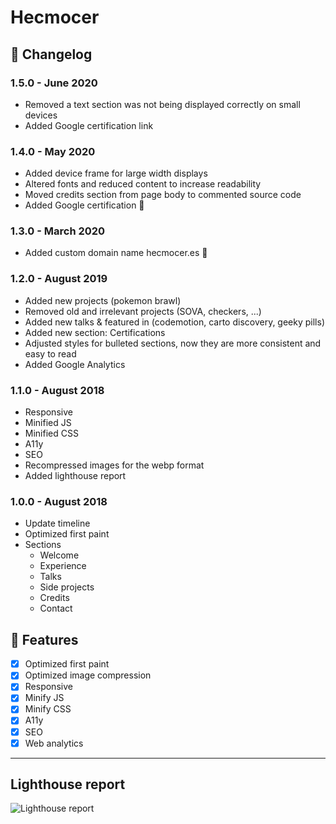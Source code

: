# Hecmocer

## :memo: Changelog

### 1.5.0 - June 2020
  - Removed a text section was not being displayed correctly on small devices
  - Added Google certification link

### 1.4.0 - May 2020
  - Added device frame for large width displays
  - Altered fonts and reduced content to increase readability
  - Moved credits section from page body to commented source code
  - Added Google certification 💪

### 1.3.0 - March 2020
  - Added custom domain name hecmocer.es 🎉

### 1.2.0 - August 2019
  - Added new projects (pokemon brawl)
  - Removed old and irrelevant projects (SOVA, checkers, ...)
  - Added new talks & featured in (codemotion, carto discovery, geeky pills)
  - Added new section: Certifications
  - Adjusted styles for bulleted sections, now they are more consistent and easy to read
  - Added Google Analytics

### 1.1.0 - August 2018
  - Responsive
  - Minified JS
  - Minified CSS
  - A11y
  - SEO
  - Recompressed images for the webp format
  - Added lighthouse report

### 1.0.0 - August 2018
  - Update timeline
  - Optimized first paint
  - Sections
    - Welcome
    - Experience
    - Talks
    - Side projects
    - Credits
    - Contact

## :rocket: Features
- [x] Optimized first paint
- [X] Optimized image compression
- [X] Responsive
- [X] Minify JS
- [X] Minify CSS
- [X] A11y
- [X] SEO
- [X] Web analytics

---

## Lighthouse report

![Lighthouse report](https://raw.githubusercontent.com/hecmocer-pro/hecmocer-pro.github.com/master/media/LighthouseReport.png)
